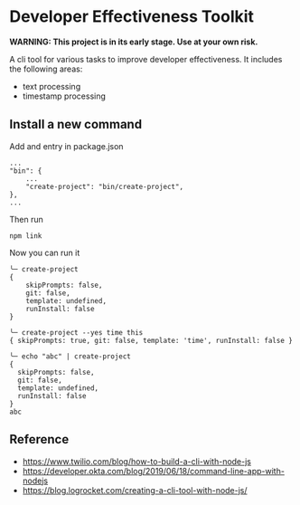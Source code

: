 # Developer Effectiveness Toolkit

**WARNING: This project is in its early stage. Use at your own risk.**

A cli tool for various tasks to improve developer effectiveness. It includes the following areas:
* text processing 
* timestamp processing

## Install a new command
Add and entry in package.json

```
...
"bin": {
    ...
    "create-project": "bin/create-project",
},
...
```

Then run

```shell
npm link
```

Now you can run it 

```shell
╰─ create-project
{
    skipPrompts: false,
    git: false,
    template: undefined,
    runInstall: false
}

╰─ create-project --yes time this
{ skipPrompts: true, git: false, template: 'time', runInstall: false }

╰─ echo "abc" | create-project
{
  skipPrompts: false,
  git: false,
  template: undefined,
  runInstall: false
}
abc
```

## Reference
* https://www.twilio.com/blog/how-to-build-a-cli-with-node-js
* https://developer.okta.com/blog/2019/06/18/command-line-app-with-nodejs
* https://blog.logrocket.com/creating-a-cli-tool-with-node-js/

